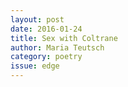 ```yaml
---
layout: post 
date: 2016-01-24
title: Sex with Coltrane
author: Maria Teutsch
category: poetry
issue: edge
---
```

